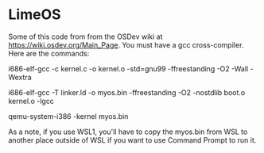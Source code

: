 # LimeOS
Some of this code from from the OSDev wiki at https://wiki.osdev.org/Main_Page. You must have a gcc cross-compiler. Here are the commands:

i686-elf-gcc -c kernel.c -o kernel.o -std=gnu99 -ffreestanding -O2 -Wall -Wextra

i686-elf-gcc -T linker.ld -o myos.bin -ffreestanding -O2 -nostdlib boot.o kernel.o -lgcc

qemu-system-i386 -kernel myos.bin

As a note, if you use WSL1, you'll have to copy the myos.bin from WSL to another place outside of WSL if you want to use Command Prompt to run it.
